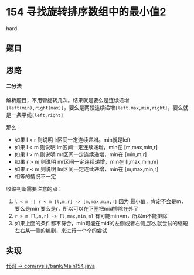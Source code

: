 # 154 寻找旋转排序数组中的最小值2

hard

## 题目



## 思路

#### 二分法

解析题目，不用管旋转几次。结果就是要么是连续递增`[left(min),right(max)]`，要么是两段连续递增`[left.max,min,right]`，要么就是一条平线`[left,right]`

那么：
- 如果 l < r 则说明 lr区间一定连续递增。min就是left
- 如果 l < m 则说明 lm区间一定连续递增，min在 [m,max,min,r]
- 如果 l > m 则说明 mr区间一定连续递增，min在 [min,m,r]
- 如果 r > m 则说明 mr区间一定连续递增，min在 [l,max,min,m]
- 如果 r < m 则说明 lm区间一定连续递增，min在 [m,max,min,r]
- 相等的情况不一定

收缩判断需要注意的点：
1. `l < m || r < m [l,m,r] -> [m,max,min,r]` 因为 最小值，肯定不会是m，要么是min 要么是r，所以可以在下圈把mid排除在外了
2. `r > m [l,m,r] -> [l,max,min,m]` 有可能min=m，所以m不能排除
3. 如果上面的条件都不符合，min可能在mid的左侧或者右侧,那么就尝试的缩短左右某一侧的编剧，来进行一个个的尝试


## 实现

[代码 -> com/rysis/bank/Main154.java](../../src/com/rysis/bank/Main154.java)